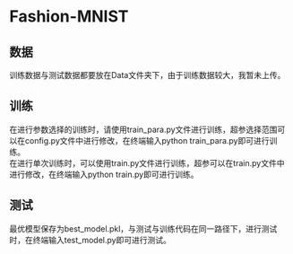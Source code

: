 # Fashion-MNIST
## 数据
训练数据与测试数据都要放在Data文件夹下，由于训练数据较大，我暂未上传。
## 训练
在进行参数选择的训练时，请使用train_para.py文件进行训练，超参选择范围可以在config.py文件中进行修改，在终端输入python train_para.py即可进行训练。  
在进行单次训练时，可以使用train.py文件进行训练，超参可以在train.py文件中进行修改，在终端输入python train.py即可进行训练。
## 测试
最优模型保存为best_model.pkl，与测试与训练代码在同一路径下，进行测试时，在终端输入test_model.py即可进行测试。
